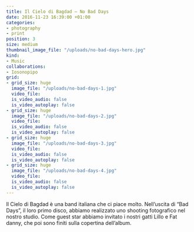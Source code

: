 ```yaml
---
title: Il Cielo di Bagdad – No Bad Days
date: 2016-11-23 16:39:00 +01:00
categories:
- photography
- print
position: 3
size: medium
thumbnail_image_file: "/uploads/no-bad-days-hero.jpg"
kind:
- Music
collaborations:
- Iosonopipo
grid:
- grid_size: huge
  image_file: "/uploads/no-bad-days-1.jpg"
  video_file: 
  is_video_audio: false
  is_video_autoplay: false
- grid_size: huge
  image_file: "/uploads/no-bad-days-2.jpg"
  video_file: 
  is_video_audio: false
  is_video_autoplay: false
- grid_size: huge
  image_file: "/uploads/no-bad-days-3.jpg"
  video_file: 
  is_video_audio: false
  is_video_autoplay: false
- grid_size: huge
  image_file: "/uploads/no-bad-days-4.jpg"
  video_file: 
  is_video_audio: false
  is_video_autoplay: false
---
```


Il Cielo di Bagdad è una band italiana che ci piace molto.
Nell’uscita di “Bad Days”, il loro primo disco, abbiamo realizzato uno shooting fotografico nel nostro studio. Come guest star abbiamo invitato i nostri gatti Lillo e Fat danny, che poi sono finiti sulla copertina dell’album.